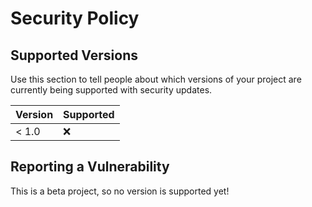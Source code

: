 # Security Policy

## Supported Versions

Use this section to tell people about which versions of your project are
currently being supported with security updates.

| Version | Supported          |
| ------- | ------------------ |
| < 1.0   | :x:                |

## Reporting a Vulnerability
This is a beta project, so no version is supported yet!
